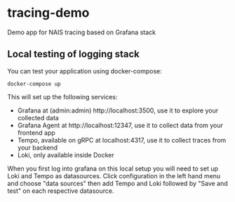 # tracing-demo
Demo app for NAIS tracing based on Grafana stack

## Local testing of logging stack

You can test your application using docker-compose:

```
docker-compose up
```

This will set up the following services:

- Grafana at (admin:admin) http://localhost:3500, use it to explore your collected data
- Grafana Agent at http://localhost:12347, use it to collect data from your frontend app
- Tempo, available on gRPC at localhost:4317, use it to collect traces from your backend
- Loki, only available inside Docker

When you first log into grafana on this local setup you will need to set up Loki and Tempo
as datasources. Click configuration in the left hand menu and choose "data sources" then add Tempo
and Loki followed by "Save and test" on each respective datasource.
